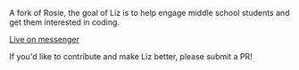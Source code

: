 A fork of Rosie, the goal of Liz is to help engage middle school students and get them interested in coding.

[Live on messenger](http://m.me/1184809624886413) 

If you'd like to contribute and make Liz better, please submit a PR!
